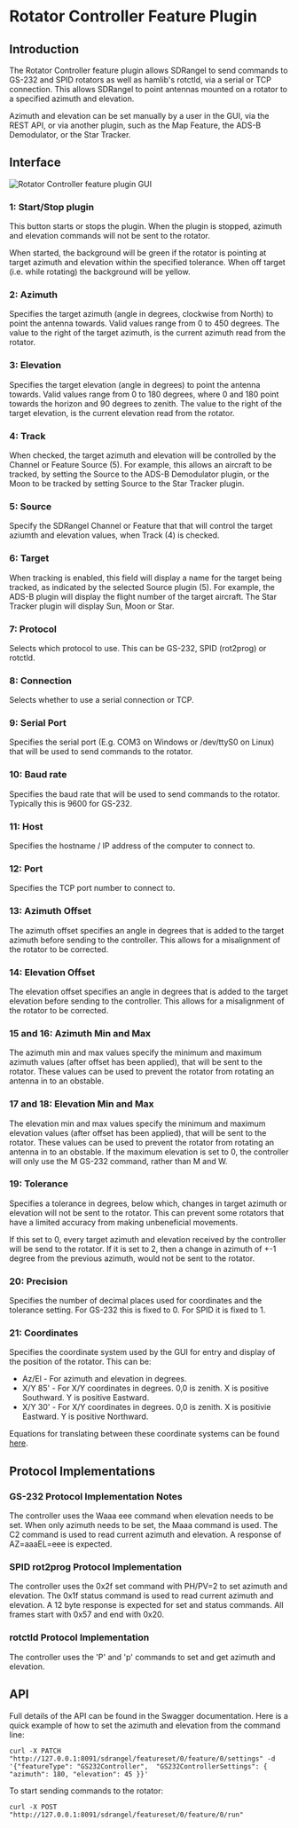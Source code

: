 <h1>Rotator Controller Feature Plugin</h1>

<h2>Introduction</h2>

The Rotator Controller feature plugin allows SDRangel to send commands to GS-232 and SPID rotators as well as hamlib's rotctld, via a serial or TCP connection. 
This allows SDRangel to point antennas mounted on a rotator to a specified azimuth and elevation.

Azimuth and elevation can be set manually by a user in the GUI, via the REST API, or via another plugin, such as the Map Feature, the ADS-B Demodulator, or the Star Tracker.

<h2>Interface</h2>

![Rotator Controller feature plugin GUI](../../../doc/img/GS232Controller_plugin.png)

<h3>1: Start/Stop plugin</h3>

This button starts or stops the plugin. When the plugin is stopped, azimuth and elevation commands will not be sent to the rotator.

When started, the background will be green if the rotator is pointing at target azimuth and elevation within the specified tolerance. When off target (i.e. while rotating) the background will be yellow.

<h3>2: Azimuth</h3>

Specifies the target azimuth (angle in degrees, clockwise from North) to point the antenna towards. Valid values range from 0 to 450 degrees.
The value to the right of the target azimuth, is the current azimuth read from the rotator.

<h3>3: Elevation</h3>

Specifies the target elevation (angle in degrees) to point the antenna towards. Valid values range from 0 to 180 degrees, where 0 and 180 point towards the horizon and 90 degrees to zenith.
The value to the right of the target elevation, is the current elevation read from the rotator.

<h3>4: Track</h3>

When checked, the target azimuth and elevation will be controlled by the Channel or Feature Source (5).
For example, this allows an aircraft to be tracked, by setting the Source to the ADS-B Demodulator plugin, or the Moon to be tracked by setting Source to the Star Tracker plugin.

<h3>5: Source</h3>

Specify the SDRangel Channel or Feature that that will control the target aziumth and elevation values, when Track (4) is checked.

<h3>6: Target</h3>

When tracking is enabled, this field will display a name for the target being tracked, as indicated by the selected Source plugin (5).
For example, the ADS-B plugin will display the flight number of the target aircraft. The Star Tracker plugin will display Sun, Moon or Star.

<h3>7: Protocol</h3>

Selects which protocol to use. This can be GS-232, SPID (rot2prog) or rotctld.

<h3>8: Connection</h3>

Selects whether to use a serial connection or TCP.

<h3>9: Serial Port</h3>

Specifies the serial port (E.g. COM3 on Windows or /dev/ttyS0 on Linux) that will be used to send commands to the rotator.

<h3>10: Baud rate</h3>

Specifies the baud rate that will be used to send commands to the rotator. Typically this is 9600 for GS-232.

<h3>11: Host</h3>

Specifies the hostname / IP address of the computer to connect to.

<h3>12: Port</h3>

Specifies the TCP port number to connect to.

<h3>13: Azimuth Offset</h3>

The azimuth offset specifies an angle in degrees that is added to the target azimuth before sending to the controller. This allows for a misalignment of the rotator to be corrected.

<h3>14: Elevation Offset</h3>

The elevation offset specifies an angle in degrees that is added to the target elevation before sending to the controller. This allows for a misalignment of the rotator to be corrected.

<h3>15 and 16: Azimuth Min and Max</h3>

The azimuth min and max values specify the minimum and maximum azimuth values (after offset has been applied), that will be sent to the rotator.
These values can be used to prevent the rotator from rotating an antenna in to an obstable.

<h3>17 and 18: Elevation Min and Max</h3>

The elevation min and max values specify the minimum and maximum elevation values (after offset has been applied), that will be sent to the rotator.
These values can be used to prevent the rotator from rotating an antenna in to an obstable.
If the maximum elevation is set to 0, the controller will only use the M GS-232 command, rather than M and W.

<h3>19: Tolerance</h3>

Specifies a tolerance in degrees, below which, changes in target azimuth or elevation will not be sent to the rotator.
This can prevent some rotators that have a limited accuracy from making unbeneficial movements.

If this set to 0, every target azimuth and elevation received by the controller will be send to the rotator.
If it is set to 2, then a change in azimuth of +-1 degree from the previous azimuth, would not be sent to the rotator.

<h3>20: Precision</h3>

Specifies the number of decimal places used for coordinates and the tolerance setting.
For GS-232 this is fixed to 0. For SPID it is fixed to 1.

<h3>21: Coordinates</h3>

Specifies the coordinate system used by the GUI for entry and display of the position of the rotator. This can be:

* Az/El - For azimuth and elevation in degrees.
* X/Y 85' - For X/Y coordinates in degrees. 0,0 is zenith. X is positive Southward. Y is positive Eastward.
* X/Y 30' - For X/Y coordinates in degrees. 0,0 is zenith. X is positivie Eastward. Y is positive Northward.

Equations for translating between these coordinate systems can be found [here](https://ntrs.nasa.gov/citations/19670030005).

<h2>Protocol Implementations</h2>

<h3>GS-232 Protocol Implementation Notes</h3>

The controller uses the Waaa eee command when elevation needs to be set.
When only azimuth needs to be set, the Maaa command is used.
The C2 command is used to read current azimuth and elevation. A response of AZ=aaaEL=eee is expected.

<h3>SPID rot2prog Protocol Implementation</h3>

The controller uses the 0x2f set command with PH/PV=2 to set azimuth and elevation.
The 0x1f status command is used to read current azimuth and elevation.
A 12 byte response is expected for set and status commands.
All frames start with 0x57 and end with 0x20.

<h3>rotctld Protocol Implementation</h3>

The controller uses the 'P' and 'p' commands to set and get azimuth and elevation.

<h2>API</h2>

Full details of the API can be found in the Swagger documentation. Here is a quick example of how to set the azimuth and elevation from the command line:

    curl -X PATCH "http://127.0.0.1:8091/sdrangel/featureset/0/feature/0/settings" -d '{"featureType": "GS232Controller",  "GS232ControllerSettings": { "azimuth": 180, "elevation": 45 }}'

To start sending commands to the rotator:

    curl -X POST "http://127.0.0.1:8091/sdrangel/featureset/0/feature/0/run"
